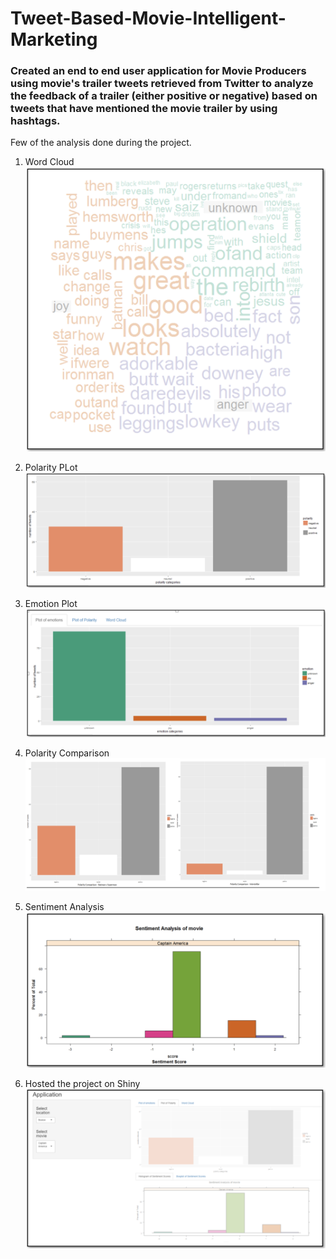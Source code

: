 # Tweet-Based-Movie-Intelligent-Marketing

### Created an end to end user application for Movie Producers using movie's trailer tweets retrieved from Twitter to analyze the feedback of a trailer (either positive or negative) based on tweets that have mentioned the movie trailer by using hashtags. 

Few of the analysis done during the project.

1. Word Cloud
![alt tag](https://github.com/ShreyaaJain/Tweet-Based-Movie-Intelligent-Marketing/blob/master/Plots/WordCloud.png)

2. Polarity PLot
![alt tag](https://github.com/ShreyaaJain/Tweet-Based-Movie-Intelligent-Marketing/blob/master/Plots/PolarityPlot.png)

3. Emotion Plot
![alt tag](https://github.com/ShreyaaJain/Tweet-Based-Movie-Intelligent-Marketing/blob/master/Plots/EmotionPlot.png)

4. Polarity Comparison
![alt tag](https://github.com/ShreyaaJain/Tweet-Based-Movie-Intelligent-Marketing/blob/master/Plots/PolarityComparison.png)

5. Sentiment Analysis
![alt tag](https://github.com/ShreyaaJain/Tweet-Based-Movie-Intelligent-Marketing/blob/master/Plots/SentimentAnalysis.png)

6. Hosted the project on Shiny
![alt tag](https://github.com/ShreyaaJain/Tweet-Based-Movie-Intelligent-Marketing/blob/master/Plots/Shiny.png)

